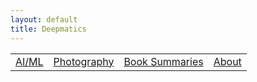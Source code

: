 ```yaml
---
layout: default
title: Deepmatics
---
```

<link rel="stylesheet" href="./assets/style.css">

<table class="centered-table">
  <tr>
    <td><a href="../ai-ml/index.md">AI/ML</a></td>
    <td><a href="../photography/index.md">Photography</a></td>
    <td><a href="../book-summaries/index.md">Book Summaries</a></td>
    <td><a href="../blog/general/about.md">About</a></td>
  </tr>
</table>
